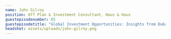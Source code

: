 ```yaml
---
name: John Gilroy
position: Off Plan & Investment Consultant, Haus & Haus
guestepisodenumber: 65
guestepisodetitle: "Global Investment Opportunities: Insights from Dubai with John Gilroy"
headshot: assets/uploads/john-gilroy.png
---
```

